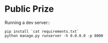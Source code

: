 Public Prize
===========

Running a dev server::

    pip install `cat requirements.txt`
    python manage.py runserver -h 0.0.0.0 -p 8000
